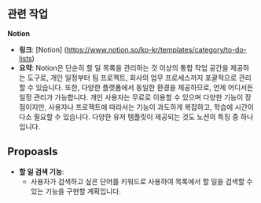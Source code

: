 ## 관련 작업
   **Notion**
   - **링크**: [Notion] (https://www.notion.so/ko-kr/templates/category/to-do-lists)
   - **요약**: Notion은 단순히 할 일 목록을 관리하는 것 이상의 통합 작업 공간을 제공하는 도구로, 개인 일정부터 팀 프로젝트, 회사의 업무 프로세스까지 포괄적으로 관리할 수 있습니다. 또한, 다양한 플랫폼에서 동일한 환경을 제공하므로, 언제 어디서든 일정 관리가 가능합니다. 개인 사용자는 무료로 이용할 수 있으며 다양한 기능이 장점이지만, 사용자나 프로젝트에 따라서는 기능이 과도하게 복잡하고, 학습에 시간이 다소 필요할 수 있습니다. 다양한 유저 템플릿이 제공되는 것도 노션의 특징 중 하나입니다.

## Propoasls
- **할 일 검색 기능**:
  - 사용자가 검색하고 싶은 단어를 키워드로 사용하여 목록에서 할 일을 검색할 수 있는 기능을 구현할 계획입니다.